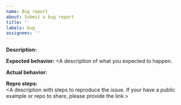 ```yaml
---
name: Bug report
about: Submit a bug report
title: ''
labels: bug
assignees: ''
---
```


**Description:** <A clear and concise description of what the bug is.>

**Expected behavior:** <A description of what you expected to happen.

**Actual behavior:** <A description of what is actually happening.>

**Repro steps:**  
<A description with steps to reproduce the issue. If your have a public example or repo to share,
please provide the link.>
